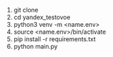 1. git clone <url>
2. cd yandex_testovoe
3. python3 venv -m <name.env>
4. source <name.env>/bin/activate
5. pip install -r requirements.txt
6. python main.py